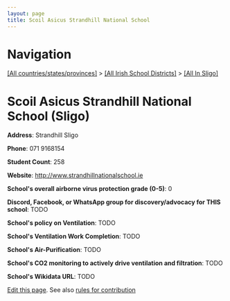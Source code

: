 ```yaml
---
layout: page
title: Scoil Asicus Strandhill National School
---
```

# Navigation

[[All countries/states/provinces]](../../..) > [[All Irish School Districts]](../..) > [[All In Sligo]](..)

# Scoil Asicus Strandhill National School (Sligo)

**Address**: Strandhill Sligo

**Phone**: 071 9168154

**Student Count**: 258

**Website**: <http://www.strandhillnationalschool.ie>

**School's overall airborne virus protection grade (0-5)**: 0

**Discord, Facebook, or WhatsApp group for discovery/advocacy for THIS school**: TODO

**School's policy on Ventilation**: TODO

**School's Ventilation Work Completion**: TODO

**School's Air-Purification**: TODO

**School's CO2 monitoring to actively drive ventilation and filtration**: TODO

**School's Wikidata URL**: TODO


[Edit this page](https://github.com/ventilate-schools/Ireland/edit/main/./Sligo/Scoil_Asicus_Strandhill_National_School.md). See also [rules for contribution](../../../contribution-rules/)